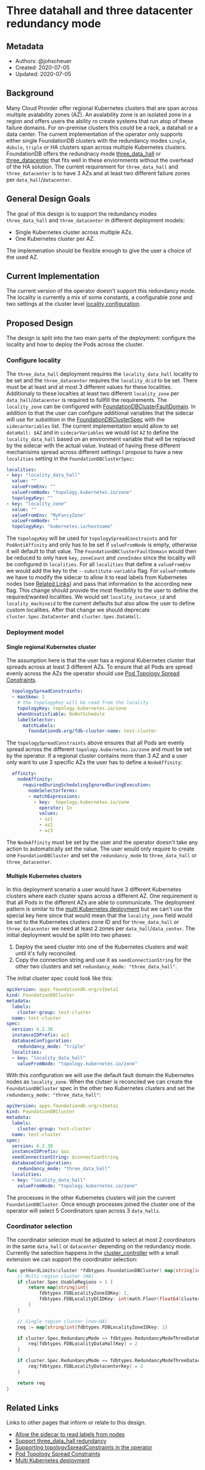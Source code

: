 # Three datahall and three datacenter redundancy mode

## Metadata

* Authors: @johscheuer
* Created: 2020-07-05
* Updated: 2020-07-05

## Background

Many Cloud Provder offer regional Kubernetes clusters that are span across multiple avalability zones (AZ).
An avalability zone is an isolated zone in a region and offers users the ability ro create systems that run atop of these failure domains.
For on-premise clusters this could be a rack, a datahall or a data center.
The current implementation of the operator only supports either single FoundationDB clusters with the redundancy modes `single`, `dobule`, `triple` or HA clusters span across multiple Kubernetes clusters.
FoundationDB offers the redundnacy mode [three_data_hall](https://apple.github.io/foundationdb/configuration.html#single-datacenter-modes) or [three_datacenter](https://apple.github.io/foundationdb/configuration.html#datacenter-aware-mode) that fits well in these enviornments without the overhead of the HA solution.
The current requirement for `three_data_hall` and `three_datacenter` is to have 3 AZs and at least two different failure zones per `data_hall`/`datacenter`.

## General Design Goals

The goal of this design is to support the redundancy modes `three_data_hall` and `three_datacenter` in different deployment models:

* Single Kubernetes cluster across multiple AZs.
* One Kubernetes cluster per AZ.

The implemenation should be flexible enough to give the user a choice of the used AZ.

## Current Implementation

The current version of the operator doesn't support this redundancy mode.
The locality is currently a mix of some constants, a configurable zone and two settings at the cluster level [locality configuration](https://github.com/FoundationDB/fdb-kubernetes-operator/blob/master/controllers/cluster_controller.go#L631-L642).

## Proposed Design

The design is split into the two main parts of the deployment: configure the locality and how to deploy the Pods across the cluster.

### Configure locality

The `three_data_hall` deployment requires the `locality_data_hall` locality to be set and the `three_datacenter` requires the `locality_dcid` to be set.
There must be at least and at most 3 different values for these localities.
Additionaly to these localties at least two different `locality_zone` per `data_hall`/`datacenter` is required to fullfill the requirements.
The `locality_zone` can be configured with [FoundationDBClusterFaultDomain](https://github.com/FoundationDB/fdb-kubernetes-operator/blob/master/docs/cluster_spec.md#foundationdbclusterfaultdomain).
In addition to that the user can configure additional variables that the sidecar will use for substition in the [FoundationDBClusterSpec](https://github.com/FoundationDB/fdb-kubernetes-operator/blob/master/docs/cluster_spec.md#foundationdbclusterspec) with the `sidecarVariables` list.
The current implementation would allow to set `dataHall: $AZ` and in `sidecarVariables` we would list `AZ` to define the `locality_data_hall` based on an environment variable that will be replaced by the sidecar with the actual value.
Instead of having these different mechanisims spread across different settings I propose to have a new `localities` setting in the `FoundationDBClusterSpec`:

```yaml
localities:
- key: "locality_data_hall"
  value: ""
  valueFromEnv: ""
  valueFromNode: "topology.kubernetes.io/zone"
  topologyKey: ""
- key: "locality_zone"
  value: ""
  valueFromEnv: "MyFancyZone"
  valueFromNode: ""
  topologyKey: "kubernetes.io/hostname"
```

The `topologyKey` will be used for `topologySpreadConstraints` and for `PodAntiAffinity` and only has to be set if `valueFromNode` is empty, otherwise it will default to that value.
The `FoundationDBClusterFaultDomain` would then be reduced to only have `key`, `zoneCount` and `zoneIndex` since the locality will be configured in `localities`.
For all `localities` that define a `valueFromEnv` we would add the key to the `--substitute-variable` flag.
For `valueFromNode` we have to modify the sidecar to allow it to read labels from Kubernetes nodes (see [Related Links](#related-links)) and pass that information to the according new flag.
This change should provide the most flexibility to the user to define the required/wanted localities.
We would set `locality_instance_id` and `locality_machineid` to the current defaults but also allow the user to define custom localities.
After that change we should deprecate `cluster.Spec.DataCenter` and `cluster.Spec.DataHall`.

### Deployment model

#### Single regional Kubernetes cluster

The assumption here is that the user has a regional Kubernetes cluster that spreads across at least 3 different AZs.
To ensure that all Pods are spread evenly across the AZs the operator should use [Pod Topology Spread Constraints](https://kubernetes.io/docs/concepts/workloads/pods/pod-topology-spread-constraints).

```yaml
  topologySpreadConstraints:
  - maxSkew: 1
    # the topologyKey will be read from the locality
    topologyKey: topology.kubernetes.io/zone 
    whenUnsatisfiable: DoNotSchedule
    labelSelector:
      matchLabels:
        foundationdb.org/fdb-cluster-name: test-cluster
```

The `topologySpreadConstraints` above ensures that all Pods are evenly spread across the different `topology.kubernetes.io/zone` and must be set by the operator.
If a regional cluster contains more than 3 AZ and a user only want to use 3 specific AZs the user has to define a `NodeAffinity`:

```yaml
  affinity:
    nodeAffinity:
      requiredDuringSchedulingIgnoredDuringExecution:
        nodeSelectorTerms:
        - matchExpressions:
          - key:  topology.kubernetes.io/zone 
            operator: In
            values:
            - az1
            - az2
            - az3
```

The `NodeAffinity` must be set by the user and the operator doesn't take any action to automatically set the value.
The user would only require to create one `FoundationDBCluster` and set the `redundancy_mode` to `three_data_hall` or `three_datacenter`.

#### Multiple Kubernetes clusters

In this deployment scenario a user would have 3 different Kubernetes clusters where each cluster spans across a different AZ.
One requirement is that all Pods in the different AZs are able to communicate.
The deployment pattern is similar to the [multi Kubernetes deployment](https://github.com/FoundationDB/fdb-kubernetes-operator/blob/master/docs/manual/fault_domains.md#option-2-multi-kubernetes-replication) but we can't use the special key here since that would mean that the `locality_zone` field would be set to the Kubernetes clusters zone ID and for `three_data_hall` or `three_datacenter` we need at least 2 zones per `data_hall`/`data_center`.
The initial deployment would be splitt into two phases:

1. Deploy the seed cluster into one of the Kubernetes clusters and wait until it's fully reconciled.
1. Copy the connection string and use it as `seedConnectionString` for the other two clusters and set `redundancy_mode: "three_data_hall"`.

The initial cluster spec could look like this:

```yaml
apiVersion: apps.foundationdb.org/v1beta1
kind: FoundationDBCluster
metadata:
  labels:
    cluster-group: test-cluster
  name: test-cluster
spec:
  version: 6.2.30
  instanceIDPrefix: az1
  databaseConfiguration:
    redundancy_mode: "triple"
  localities:
  - key: "locality_data_hall"
    valueFromNode: "topology.kubernetes.io/zone"
```

With this configuration we will use the default fault domain the Kubernetes nodes as `locality_zone`.
When the clutser is reconciled we can create the `FoundationDBCluster` spec in the other two Kubernetes clusters and set the `redundancy_mode: "three_data_hall"`:

```yaml
apiVersion: apps.foundationdb.org/v1beta1
kind: FoundationDBCluster
metadata:
  labels:
    cluster-group: test-cluster
  name: test-cluster
spec:
  version: 6.2.30
  instanceIDPrefix: $az
  seedConnectionString: $connectionString
  databaseConfiguration:
    redundancy_mode: "three_data_hall"
  localities:
  - key: "locality_data_hall"
    valueFromNode: "topology.kubernetes.io/zone"
```

The processes in the other Kubernetes clusters will join the current `FoundationDBCluster`.
Once enough processes joined the cluster one of the operator will select 5 Coordinators span across 3 `data_halls`.

### Coordinator selection

The coordinator selecion must be adjusted to select at most 2 coordinators in the same `data_hall` or `datacenter` depending on the redundancy mode.
Currently the selection happens in the [cluster_controller](https://github.com/FoundationDB/fdb-kubernetes-operator/blob/master/controllers/cluster_controller.go#L1283-L1292) with a small extension we can support the coordinator selection:

```go
func getHardLimits(cluster *fdbtypes.FoundationDBCluster) map[string]int {
    // Multi region cluster (HA)
    if cluster.Spec.UsableRegions > 1 {
        return map[string]int{
            fdbtypes.FDBLocalityZoneIDKey: 1, 
            fdbtypes.FDBLocalityDCIDKey: int(math.Floor(float64(cluster.DesiredCoordinatorCount()) / 2.0))
        }
    }

    // Single region cluster (non-HA)
    req := map[string]int{fdbtypes.FDBLocalityZoneIDKey: 1}

    if cluster.Spec.RedundancyMode == fdbtypes.RedundancyModeThreeDataHall {
        req[fdbtypes.FDBLocalityDataHallKey] = 2
    }

    if cluster.Spec.RedundancyMode == fdbtypes.RedundancyModeThreeDatacenter {
        req[fdbtypes.FDBLocalityDatacenterKey] = 2
    }

    return req
}
```

## Related Links

Links to other pages that inform or relate to this design.

* [Allow the sidecar to read labels from nodes](https://github.com/FoundationDB/fdb-kubernetes-operator/issues/817)
* [Support three_data_hall redundancy](https://github.com/FoundationDB/fdb-kubernetes-operator/issues/348)
* [Supporting topologySpreadConstraints in the operator](https://github.com/FoundationDB/fdb-kubernetes-operator/issues/361)
* [Pod Topology Spread Constraints](https://kubernetes.io/docs/concepts/workloads/pods/pod-topology-spread-constraints)
* [Multi Kubernetes deployment](https://github.com/FoundationDB/fdb-kubernetes-operator/blob/master/docs/manual/fault_domains.md#option-2-multi-kubernetes-replication)
